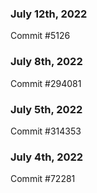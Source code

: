 ### July 12th, 2022

Commit #5126

### July 8th, 2022

Commit #294081

### July 5th, 2022

Commit #314353


### July 4th, 2022

Commit #72281
